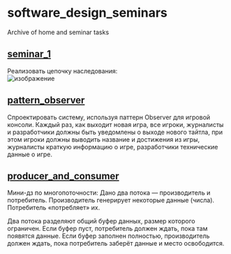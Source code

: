 # software_design_seminars
Archive of home and seminar tasks

## [seminar_1](https://github.com/lkhorasandzhian/software_design_seminars/tree/main/seminar_1)

Реализовать цепочку наследования:  
![изображение](https://user-images.githubusercontent.com/105387710/217946564-c289ffcd-beec-4fc3-9660-bce2e7edf6d5.png)

## [pattern_observer](https://github.com/lkhorasandzhian/software_design_seminars/tree/main/pattern_observer)

Спроектировать систему, используя паттерн Observer для игровой консоли. Каждый раз, как выходит новая игра, все игроки, журналисты и разработчики должны быть уведомлены о выходе нового тайтла, при этом игроки должны выводить название и достижения из игры, журналисты краткую информацию о игре, разработчики технические данные о игре.

## [producer_and_consumer](https://github.com/lkhorasandzhian/software_design_seminars/tree/main/producer_and_consumer)

Мини-дз по многопоточности:
Дано два потока — производитель и потребитель. Производитель генерирует некоторые данные (числа). Потребитель «потребляет» их.  

Два потока разделяют общий буфер данных, размер которого ограничен. Если буфер пуст, потребитель должен ждать, пока там появятся данные. Если буфер заполнен полностью, производитель должен ждать, пока потребитель заберёт данные и место освободится.
